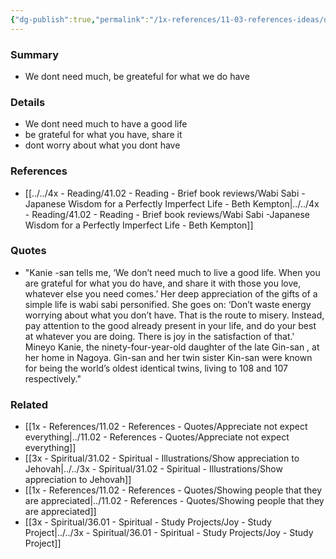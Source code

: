 ```yaml
---
{"dg-publish":true,"permalink":"/1x-references/11-03-references-ideas/dont-waste-energy-worrying-about-what-you-dont-have/"}
---
```



### Summary
- We dont need much, be greateful for what we do have

### Details
- We dont need much to have a good life
- be grateful for what you have, share it
- dont worry about what you dont have

### References
- [[../../4x - Reading/41.02 - Reading - Brief book reviews/Wabi Sabi -Japanese Wisdom for a Perfectly Imperfect Life - Beth Kempton\|../../4x - Reading/41.02 - Reading - Brief book reviews/Wabi Sabi -Japanese Wisdom for a Perfectly Imperfect Life - Beth Kempton]]

### Quotes
- "Kanie -san tells me, ‘We don’t need much to live a good life. When you are grateful for what you do have, and share it with those you love, whatever else you need comes.’ Her deep appreciation of the gifts of a simple life is wabi sabi personified. She goes on: ‘Don’t waste energy worrying about what you don’t have. That is the route to misery. Instead, pay attention to the good already present in your life, and do your best at whatever you are doing. There is joy in the satisfaction of that.' Mineyo Kanie, the ninety-four-year-old daughter of the late Gin-san , at her home in Nagoya. Gin-san and her twin sister Kin-san were known for being the world’s oldest identical twins, living to 108 and 107 respectively."

### Related
- [[1x - References/11.02 - References - Quotes/Appreciate not expect everything\|../11.02 - References - Quotes/Appreciate not expect everything]]
- [[3x - Spiritual/31.02 - Spiritual - Illustrations/Show appreciation to Jehovah\|../../3x - Spiritual/31.02 - Spiritual - Illustrations/Show appreciation to Jehovah]]
- [[1x - References/11.02 - References - Quotes/Showing people that they are appreciated\|../11.02 - References - Quotes/Showing people that they are appreciated]]
- [[3x - Spiritual/36.01 - Spiritual - Study Projects/Joy - Study Project\|../../3x - Spiritual/36.01 - Spiritual - Study Projects/Joy - Study Project]]